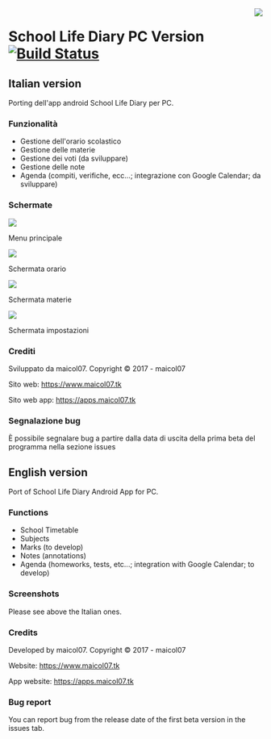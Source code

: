 <img src="https://apps.maicol07.tk/app/sld/img/ic_launcher.png" align="right" />

# School Life Diary PC Version [![Build Status](https://travis-ci.org/maicol07/school_life_diary_pc.svg?branch=master)](https://travis-ci.org/maicol07/school_life_diary_pc)
## Italian version
Porting dell'app android School Life Diary per PC.
### Funzionalità
- Gestione dell'orario scolastico
- Gestione delle materie
- Gestione dei voti (da sviluppare)
- Gestione delle note
- Agenda (compiti, verifiche, ecc...; integrazione con Google Calendar; da sviluppare)
### Schermate

<img src="https://apps.maicol07.tk/wp-content/uploads/2017/03/sld_screen_1-1.png" />

Menu principale

<img src="https://apps.maicol07.tk/wp-content/uploads/2017/03/sld_screen_2-1.png"/>

Schermata orario

<img src="https://apps.maicol07.tk/wp-content/uploads/2017/03/sld_screen_3-1.png"/>

Schermata materie

<img src="https://apps.maicol07.tk/wp-content/uploads/2017/03/sld_screen_4.png"/>

Schermata impostazioni

### Crediti
Sviluppato da maicol07. Copyright © 2017 - maicol07

Sito web: https://www.maicol07.tk

Sito web app: https://apps.maicol07.tk
### Segnalazione bug
È possibile segnalare bug a partire dalla data di uscita della prima beta del programma nella sezione issues

## English version
Port of School Life Diary Android App for PC.
### Functions
- School Timetable
- Subjects
- Marks (to develop)
- Notes (annotations)
- Agenda (homeworks, tests, etc...; integration with Google Calendar; to develop)
### Screenshots
Please see above the Italian ones.
### Credits
Developed by maicol07. Copyright © 2017 - maicol07

Website: https://www.maicol07.tk

App website: https://apps.maicol07.tk
### Bug report
You can report bug from the release date of the first beta version in the issues tab.
